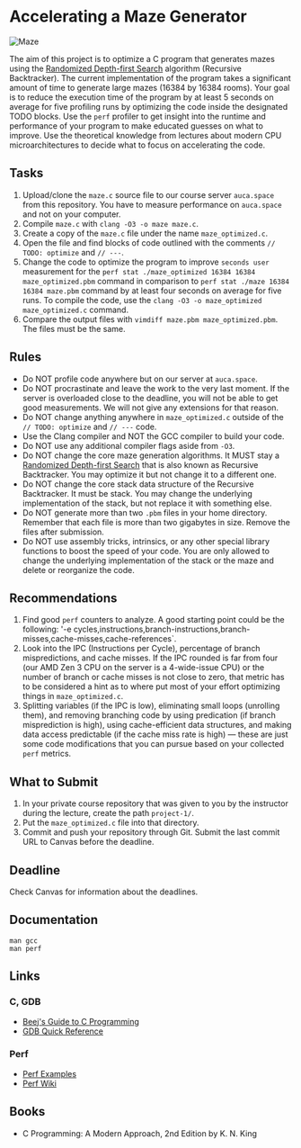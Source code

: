 Accelerating a Maze Generator
=============================

![Maze](https://i.imgur.com/uc17nQR.png)

The aim of this project is to optimize a C program that generates mazes using the [Randomized Depth-first Search](https://en.wikipedia.org/wiki/Maze_generation_algorithm#Randomized_depth-first_search) algorithm (Recursive Backtracker). The current implementation of the program takes a significant amount of time to generate large mazes (16384 by 16384 rooms). Your goal is to reduce the execution time of the program by at least 5 seconds on average for five profiling runs by optimizing the code inside the designated TODO blocks. Use the `perf` profiler to get insight into the runtime and performance of your program to make educated guesses on what to improve. Use the theoretical knowledge from lectures about modern CPU microarchitectures to decide what to focus on accelerating the code.

## Tasks

1. Upload/clone the `maze.c` source file to our course server `auca.space` from this repository. You have to measure performance on `auca.space` and not on your computer.
2. Compile `maze.c` with `clang -O3 -o maze maze.c`.
3. Create a copy of the `maze.c` file under the name `maze_optimized.c`.
4. Open the file and find blocks of code outlined with the comments `// TODO: optimize` and `// ---`.
5. Change the code to optimize the program to improve `seconds user` measurement for the `perf stat ./maze_optimized 16384 16384 maze_optimized.pbm` command in comparison to `perf stat ./maze 16384 16384 maze.pbm` command by at least four seconds on average for five runs. To compile the code, use the `clang -O3 -o maze_optimized maze_optimized.c` command.
6. Compare the output files with `vimdiff maze.pbm maze_optimized.pbm`. The files must be the same.

## Rules

* Do NOT profile code anywhere but on our server at `auca.space`.
* Do NOT procrastinate and leave the work to the very last moment. If the server is overloaded close to the deadline, you will not be able to get good measurements. We will not give any extensions for that reason.
* Do NOT change anything anywhere in `maze_optimized.c` outside of the `// TODO: optimize` and `// ---` code.
* Use the Clang compiler and NOT the GCC compiler to build your code.
* Do NOT use any additional compiler flags aside from `-O3`.
* Do NOT change the core maze generation algorithms. It MUST stay a [Randomized Depth-first Search](https://en.wikipedia.org/wiki/Maze_generation_algorithm#Randomized_depth-first_search) that is also known as Recursive Backtracker. You may optimize it but not change it to a different one.
* Do NOT change the core stack data structure of the Recursive Backtracker. It must be stack. You may change the underlying implementation of the stack, but not replace it with something else.
* Do NOT generate more than two `.pbm` files in your home directory. Remember that each file is more than two gigabytes in size. Remove the files after submission.
* Do NOT use assembly tricks, intrinsics, or any other special library functions to boost the speed of your code. You are only allowed to change the underlying implementation of the stack or the maze and delete or reorganize the code.

## Recommendations

1. Find good `perf` counters to analyze. A good starting point could be the following: '-e cycles,instructions,branch-instructions,branch-misses,cache-misses,cache-references`.
2. Look into the IPC (Instructions per Cycle), percentage of branch mispredictions, and cache misses. If the IPC rounded is far from four (our AMD Zen 3 CPU on the server is a 4-wide-issue CPU) or the number of branch or cache misses is not close to zero, that metric has to be considered a hint as to where put most of your effort optimizing things in `maze_optimized.c`.
3. Splitting variables (if the IPC is low), eliminating small loops (unrolling them), and removing branching code by using predication (if branch misprediction is high), using cache-efficient data structures, and making data access predictable (if the cache miss rate is high) — these are just some code modifications that you can pursue based on your collected `perf` metrics.

## What to Submit

1. In your private course repository that was given to you by the instructor during the lecture, create the path `project-1/`.
2. Put the `maze_optimized.c` file into that directory.
3. Commit and push your repository through Git. Submit the last commit URL to Canvas before the deadline.

## Deadline

Check Canvas for information about the deadlines.

## Documentation

    man gcc
    man perf

## Links

### C, GDB

* [Beej's Guide to C Programming](https://beej.us/guide/bgc)
* [GDB Quick Reference](http://users.ece.utexas.edu/~adnan/gdb-refcard.pdf)

### Perf

* [Perf Examples](https://www.brendangregg.com/perf.html)
* [Perf Wiki](https://perf.wiki.kernel.org/index.php/Main_Page)

## Books

* C Programming: A Modern Approach, 2nd Edition by K. N. King
